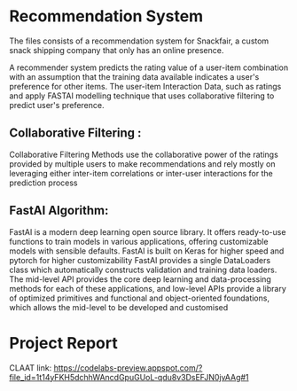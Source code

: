 # Recommendation System

The files consists of a recommendation system for Snackfair, a custom snack shipping company that only has an online presence. 

A recommender system predicts the rating value of a user-item combination with an assumption that the training data available indicates a user's preference for other items.
The user-item Interaction Data, such as ratings and apply FASTAI modelling technique that uses collaborative filtering to predict user's preference.

## Collaborative Filtering :
Collaborative Filtering Methods use the collaborative power of the ratings provided by multiple users to make recommendations and rely mostly on leveraging either inter-item correlations or inter-user interactions for the prediction process

## FastAI Algorithm:
FastAI is a modern deep learning open source library. It offers ready-to-use functions to train models in various applications, offering customizable models with sensible defaults.
FastAI is built on Keras for higher speed and pytorch for higher customizability
FastAI provides a single DataLoaders class which automatically constructs validation and training data loaders.
The mid-level API provides the core deep learning and data-processing methods for each of these applications, and low-level APIs provide a library of optimized primitives and functional and object-oriented foundations, which allows the mid-level to be developed and customised

# Project Report
CLAAT link: https://codelabs-preview.appspot.com/?file_id=1t14yFKH5dchhWAncdGpuGUoL-qdu8v3DsEFJN0jvAAg#1
